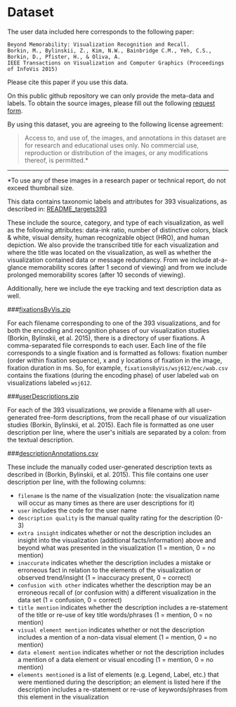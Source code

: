 # Dataset

The user data included here corresponds to the following paper: 

```
Beyond Memorability: Visualization Recognition and Recall.
Borkin, M., Bylinskii, Z., Kim, N.W., Bainbridge C.M., Yeh, C.S., Borkin, D., Pfister, H., & Oliva, A.
IEEE Transactions on Visualization and Computer Graphics (Proceedings of InfoVis 2015)
```

Please cite this paper if you use this data.

On this public github repository we can only provide the meta-data and labels.
To obtain the source images, please fill out the following [request form](http://massvis.mit.edu/#data).

By using this dataset, you are agreeing to the following license agreement:
> Access to, and use of, the images, and annotations in this dataset are for research and educational uses only. No commercial use, reproduction or distribution of the images, or any modifications thereof, is permitted.* 

---

*To use any of these images in a research paper or technical report, do not exceed thumbnail size.

This data contains taxonomic labels and attributes for 393 visualizations, as described in:
[README_targets393](https://github.com/massvis/dataset/blob/master/csv_files/README_targets393.md) 

These include the source, category, and type of each visualization, as well as the following attributes: data-ink ratio, number of distinctive colors, black & white, visual density, human recognizable object (HRO), and human depiction. We also provide the transcribed title for each visualization and where the title was located on the visualization, as well as whether the visualization contained data or message redundancy. From we include at-a-glance memorability scores (after 1 second of viewing) and from we include prolonged memorability scores (after 10 seconds of viewing). 

Additionally, here we include the eye tracking and text description data as well.

###[fixationsByVis.zip](https://github.com/massvis/eyetracking/blob/master/csv_files/fixationsByVis.zip)

For each filename corresponding to one of the 393 visualizations, and for both the encoding and recognition phases of our visualization studies (Borkin, Bylinskii, et al. 2015), there is a directory of user fixations. A comma-separated file corresponds to each user. Each line of the file corresponds to a single fixation and is formatted as follows: fixation number (order within fixation sequence), x and y locations of fixation in the image, fixation duration in ms. So, for example, `fixationsByVis/wsj612/enc/wab.csv` contains the fixations (during the encoding phase) of user labeled `wab` on visualizations labeled `wsj612`.

###[userDescriptions.zip](https://github.com/massvis/eyetracking/blob/master/csv_files/userDescriptions.zip)

For each of the 393 visualizations, we provide a filename with all user-generated free-form descriptions, from the recall phase of our visualization studies (Borkin, Bylinskii, et al. 2015). Each file is formatted as one user description per line, where the user's initials are separated by a colon: from the textual description.

###[descriptionAnnotations.csv](https://github.com/massvis/eyetracking/blob/master/csv_files/descriptionAnnotations.csv)

These include the manually coded user-generated description texts as described in (Borkin, Bylinskii, et al. 2015). This file contains one user description per line, with the following columns:
* `filename` is the name of the visualization (note: the visualization name will occur as many times as there are user descriptions for it)
* `user` includes the code for the user name
* `description quality` is the manual quality rating for the description (0-3)
* `extra insight` indicates whether or not the description includes an insight into the visualization (additional facts/information) above and beyond what was presented in the visualization (1 = mention, 0 = no mention)
* `inaccurate` indicates whether the description includes a mistake or erroneous fact in relation to the elements of the visualization or observed trend/insight (1 = inaccuracy present, 0 = correct)
* `confusion with other` indicates whether the description may be an erroneous recall of (or confusion with) a different visualization in the data set (1 = confusion, 0 = correct)
* `title mention` indicates whether the description includes a re-statement of the title or re-use of key title words/phrases (1 = mention, 0 = no mention)
* `visual element mention` indicates whether or not the description includes a mention of a non-data visual element (1 = mention, 0 = no mention)
* `data element mention` indicates whether or not the description includes a mention of a data element or visual encoding (1 = mention, 0 = no mention)
* `elements mentioned` is a list of elements (e.g. Legend, Label, etc.) that were mentioned during the description; an element is listed here if the description includes a re-statement or re-use of keywords/phrases from this element in the visualization



